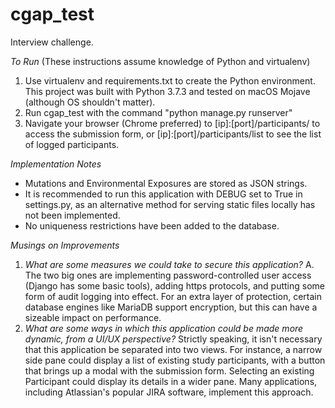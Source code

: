 # cgap_test
Interview challenge.

*To Run* (These instructions assume knowledge of Python and virtualenv)
1. Use virtualenv and requirements.txt to create the Python environment.  This project was built with Python 3.7.3 and tested on macOS Mojave (although OS shouldn't matter).
2. Run cgap_test with the command "python manage.py runserver"
3. Navigate your browser (Chrome preferred) to [ip]:[port]/participants/ to access the submission form, or [ip]:[port]/participants/list to see the list of logged participants.

*Implementation Notes*
- Mutations and Environmental Exposures are stored as JSON strings.
- It is recommended to run this application with DEBUG set to True in settings.py, as an alternative method for serving static files locally has not been implemented.
- No uniqueness restrictions have been added to the database.

*Musings on Improvements*
1. _What are some measures we could take to secure this application?_
A. The two big ones are implementing password-controlled user access (Django has some basic tools), adding https protocols, and putting some form of audit logging into effect.  For an extra layer of protection, certain database engines like MariaDB support encryption, but this can have a sizeable impact on performance.
2. _What are some ways in which this application could be made more dynamic, from a UI/UX perspective?_
Strictly speaking, it isn't necessary that this application be separated into two views.  For instance, a narrow side pane could display a list of existing study participants, with a button that brings up a modal with the submission form.  Selecting an existing Participant could display its details in a wider pane.  Many applications, including Atlassian's popular JIRA software, implement this approach.
